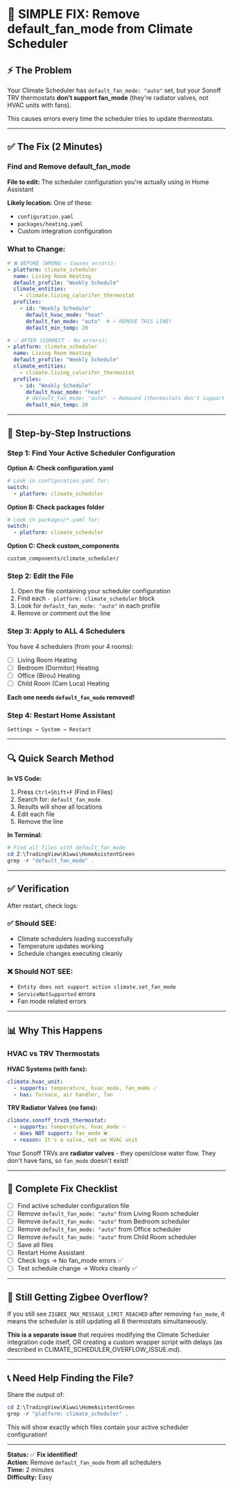 # 🔧 SIMPLE FIX: Remove default_fan_mode from Climate Scheduler

## ⚡ The Problem

Your Climate Scheduler has `default_fan_mode: "auto"` set, but your Sonoff TRV thermostats **don't support fan_mode** (they're radiator valves, not HVAC units with fans).

This causes errors every time the scheduler tries to update thermostats.

---

## ✅ The Fix (2 Minutes)

### Find and Remove default_fan_mode

**File to edit:** The scheduler configuration you're actually using in Home Assistant

**Likely location:** One of these:
- `configuration.yaml`
- `packages/heating.yaml`  
- Custom integration configuration

### What to Change:

```yaml
# ❌ BEFORE (WRONG - Causes errors):
- platform: climate_scheduler
  name: Living Room Heating
  default_profile: "Weekly Schedule"
  climate_entities:
    - climate.living_calorifer_thermostat
  profiles:
    - id: "Weekly Schedule"
      default_hvac_mode: "heat"
      default_fan_mode: "auto"  # ← REMOVE THIS LINE!
      default_min_temp: 20

# ✅ AFTER (CORRECT - No errors):
- platform: climate_scheduler
  name: Living Room Heating
  default_profile: "Weekly Schedule"
  climate_entities:
    - climate.living_calorifer_thermostat
  profiles:
    - id: "Weekly Schedule"
      default_hvac_mode: "heat"
      # default_fan_mode: "auto"  ← Removed (thermostats don't support this)
      default_min_temp: 20
```

---

## 📝 Step-by-Step Instructions

### Step 1: Find Your Active Scheduler Configuration

**Option A: Check configuration.yaml**
```yaml
# Look in configuration.yaml for:
switch:
  - platform: climate_scheduler
```

**Option B: Check packages folder**
```yaml
# Look in packages/*.yaml for:
switch:
  - platform: climate_scheduler
```

**Option C: Check custom_components**
```
custom_components/climate_scheduler/
```

### Step 2: Edit the File

1. Open the file containing your scheduler configuration
2. Find each `- platform: climate_scheduler` block
3. Look for `default_fan_mode: "auto"` in each profile
4. Remove or comment out the line

### Step 3: Apply to ALL 4 Schedulers

You have 4 schedulers (from your 4 rooms):
- [ ] Living Room Heating
- [ ] Bedroom (Dormitor) Heating
- [ ] Office (Birou) Heating  
- [ ] Child Room (Cam Luca) Heating

**Each one needs `default_fan_mode` removed!**

### Step 4: Restart Home Assistant

```
Settings → System → Restart
```

---

## 🔍 Quick Search Method

**In VS Code:**
1. Press `Ctrl+Shift+F` (Find in Files)
2. Search for: `default_fan_mode`
3. Results will show all locations
4. Edit each file
5. Remove the line

**In Terminal:**
```powershell
# Find all files with default_fan_mode
cd Z:\TradingView\Kiwwi\HomeAsistentGreen
grep -r "default_fan_mode" .
```

---

## ✅ Verification

After restart, check logs:

### ✅ Should SEE:
- Climate schedulers loading successfully
- Temperature updates working
- Schedule changes executing cleanly

### ❌ Should NOT SEE:
- `Entity does not support action climate.set_fan_mode`
- `ServiceNotSupported` errors
- Fan mode related errors

---

## 📊 Why This Happens

### HVAC vs TRV Thermostats

**HVAC Systems (with fans):**
```yaml
climate.hvac_unit:
  - supports: temperature, hvac_mode, fan_mode ✅
  - has: furnace, air handler, fan
```

**TRV Radiator Valves (no fans):**
```yaml
climate.sonoff_trvzb_thermostat:
  - supports: temperature, hvac_mode ✅
  - does NOT support: fan_mode ❌
  - reason: It's a valve, not an HVAC unit
```

Your Sonoff TRVs are **radiator valves** - they open/close water flow. They don't have fans, so `fan_mode` doesn't exist!

---

## 🎯 Complete Fix Checklist

- [ ] Find active scheduler configuration file
- [ ] Remove `default_fan_mode: "auto"` from Living Room scheduler
- [ ] Remove `default_fan_mode: "auto"` from Bedroom scheduler
- [ ] Remove `default_fan_mode: "auto"` from Office scheduler
- [ ] Remove `default_fan_mode: "auto"` from Child Room scheduler
- [ ] Save all files
- [ ] Restart Home Assistant
- [ ] Check logs → No fan_mode errors ✅
- [ ] Test schedule change → Works cleanly ✅

---

## 🚨 Still Getting Zigbee Overflow?

If you still see `ZIGBEE_MAX_MESSAGE_LIMIT_REACHED` after removing `fan_mode`, it means the scheduler is still updating all 8 thermostats simultaneously.

**This is a separate issue** that requires modifying the Climate Scheduler integration code itself, OR creating a custom wrapper script with delays (as described in CLIMATE_SCHEDULER_OVERFLOW_ISSUE.md).

---

## 📞 Need Help Finding the File?

Share the output of:

```powershell
cd Z:\TradingView\Kiwwi\HomeAsistentGreen
grep -r "platform: climate_scheduler" .
```

This will show exactly which files contain your active scheduler configuration!

---

**Status:** ✅ **Fix identified!**  
**Action:** Remove `default_fan_mode` from all schedulers  
**Time:** 2 minutes  
**Difficulty:** Easy

